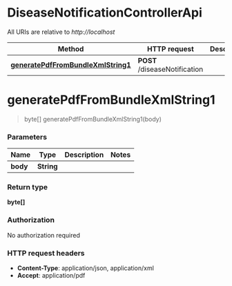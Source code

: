 # DiseaseNotificationControllerApi

All URIs are relative to *http://localhost*

| Method | HTTP request | Description |
|------------- | ------------- | -------------|
| [**generatePdfFromBundleXmlString1**](DiseaseNotificationControllerApi.md#generatePdfFromBundleXmlString1) | **POST** /diseaseNotification |  |


<a name="generatePdfFromBundleXmlString1"></a>
# **generatePdfFromBundleXmlString1**
> byte[] generatePdfFromBundleXmlString1(body)



### Parameters

|Name | Type | Description  | Notes |
|------------- | ------------- | ------------- | -------------|
| **body** | **String**|  | |

### Return type

**byte[]**

### Authorization

No authorization required

### HTTP request headers

- **Content-Type**: application/json, application/xml
- **Accept**: application/pdf

